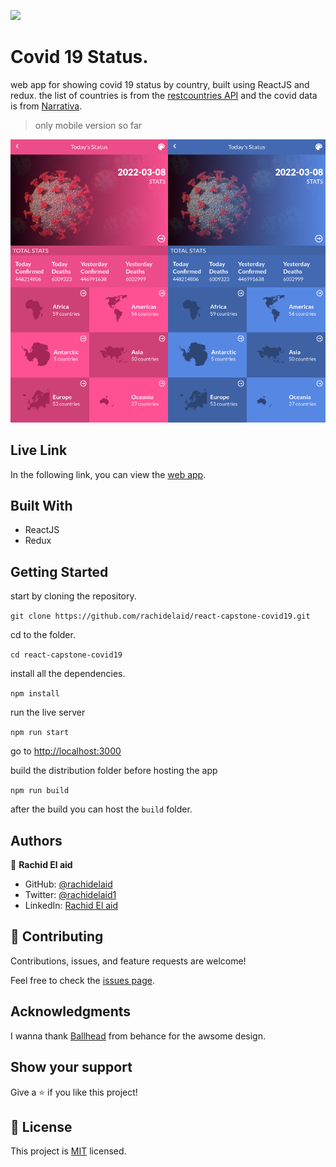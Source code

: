 ![](https://img.shields.io/badge/Microverse-blueviolet)

# Covid 19 Status.

web app for showing covid 19 status by country, built using ReactJS and redux.
the list of countries is from the [restcountries API](https://restcountries.com) and the covid data is from [Narrativa](https://covid19tracking.narrativa.com).

> only mobile version so far

![screenshot](./screenshot.png)

## Live Link

In the following link, you can view the [web app](https://capstone-covid.netlify.app/).

## Built With

- ReactJS
- Redux

## Getting Started

start by cloning the repository.

`git clone https://github.com/rachidelaid/react-capstone-covid19.git`

cd to the folder.

`cd react-capstone-covid19`

install all the dependencies.

`npm install`

run the live server

`npm run start`

go to [http://localhost:3000](http://localhost:3000)

build the distribution folder before hosting the app

`npm run build`

after the build you can host the `build` folder.

## Authors

👤 **Rachid El aid**

- GitHub: [@rachidelaid](https://github.com/rachidelaid)
- Twitter: [@rachidelaid1](https://twitter.com/rachidelaid1)
- LinkedIn: [Rachid El aid](https://www.linkedin.com/in/rachid-elaid-106336203/)

## 🤝 Contributing

Contributions, issues, and feature requests are welcome!

Feel free to check the [issues page](../../issues/).

## Acknowledgments

I wanna thank [Ballhead](<https://www.behance.net/gallery/31579789/Ballhead-App-(Free-PSDs)>) from behance for the awsome design.

## Show your support

Give a ⭐️ if you like this project!

## 📝 License

This project is [MIT](./MIT.md) licensed.
